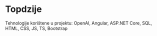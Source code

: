 # Topdzije
Tehnologije korištene u projektu: OpenAI, Angular, ASP.NET Core, SQL, HTML, CSS, JS, TS, Bootstrap
